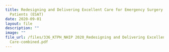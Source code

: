 ```yaml
---
title: Redesigning and Delivering Excellent Care for Emergency Surgery & Trauma
  Patients (ESAT)
date: 2020-09-01
layout: file
description: ""
image: ""
file_url: /files/336_KTPH_NHIP 2020_Redesigning and Delivering Excellent
  Care-combined.pdf
---
```

